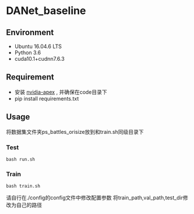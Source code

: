 # DANet_baseline

## Environment

+ Ubuntu 16.04.6 LTS
+ Python 3.6
+ cuda10.1+cudnn7.6.3

## Requirement
+ 安装 [nvidia-apex](https://github.com/NVIDIA/apex)
, 并确保在code目录下
+ pip install requirements.txt

## Usage
将数据集文件夹ps_battles_orisize放到和train.sh同级目录下
### Test
```
bash run.sh
```

### Train
```
bash train.sh
```

请自行在./config的config文件中修改配置参数
将train_path,val_path,test_dir修改为自己的路径
